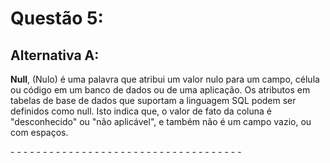 # Questão 5:

## Alternativa A:

**Null**, (Nulo) é uma palavra que atribui um valor nulo para um campo, célula ou código em um banco de dados ou de uma aplicação. Os atributos em tabelas de base de dados que suportam a linguagem SQL podem ser definidos como null. Isto indica que, o valor de fato da coluna é "desconhecido" ou "não aplicável", e também não é um campo vazio, ou com espaços.

<p> - - - - - - - - - - - - - - - - - - - - - - - - - - - - - - - - - - - -